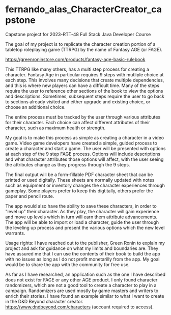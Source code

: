 # fernando_alas_CharacterCreator_capstone
Capstone project for 2023-RTT-48 Full Stack Java Developer Course

The goal of my project is to replicate the character creation portion of a tabletop roleplaying game (TTRPG) by the name of Fantasy AGE (or FAGE). 

https://greenroninstore.com/products/fantasy-age-basic-rulebook

This TTRPG like many others, has a multi step process for creating a character. Fantasy Age in particular requires 9 steps with mutliple choice at each step. This involves many decisions that create multiple dependencies, and this is where new players can have a difficult time. Many of the steps require the user to reference other sections of the book to view the options and descriptions. Sometimes, subsequent steps require the user to go back to sections already visited and either upgrade and existing choice, or choose an additional choice.

The entire process must be tracked by the user through various attributes for their character. Each choice can affect different attributes of their character, such as maximum health or strength.

My goal is to make this process as simple as creating a character in a video game. Video game developers have created a simple, guided process to create a character and start a game. The user will be presented with options at each step of the 9 step FAGE process. Options will include descriptions and what character attributes those options will affect, with the user seeing the attributes change as they progress through the 9 steps.

The final output will be a form-fillable PDF character sheet that can be printed or used digitally. These sheets are normally updated with notes such as equipment or inventory changes the character experiences through gameplay. Some players prefer to keep this digtitally, others prefer the paper and pencil route.

The app would also have the ability to save these characters, in order to "level up" their character. As they play, the character will gain experience and move up levels which in turn will earn them attribute advancements. The app will be able to import or load a character, guide the user through the leveling up process and present the various options which the new level warrants.

Usage rights: I have reached out to the publisher, Green Ronin to explain my project and ask for guidance on what my limits and boundaries are. They have assured me that I can use the contents of their book to build the app with no issues as long as I do not profit monetarilly from the app. My goal would be to share the app with the community for free use.

As far as I have researched, an application such as the one I have described does not exist for FAGE or any other AGE product. I only found character randomizers, which are not a good tool to create a character to play in a campaign. Randomizers are used mostly by game masters and writers to enrich their stories. I have found an example similar to what I want to create in the D&D Beyond character creator. https://www.dndbeyond.com/characters (account required to access).
